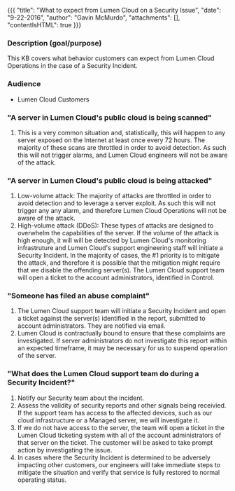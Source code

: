 {{{
  "title": "What to expect from Lumen Cloud on a Security Issue",
  "date": "9-22-2016",
  "author": "Gavin McMurdo",
  "attachments": [],
  "contentIsHTML": true
}}}

<h3>Description (goal/purpose)</h3>
<p>This KB covers what behavior customers can expect from Lumen Cloud Operations in the case of a Security Incident. </p>
<h3>Audience</h3>
<ul>
  <li>Lumen Cloud Customers</li>
</ul>
<h3>"A server in Lumen Cloud's public cloud is being scanned"</h3>
<ol>
  <li>This is a very common situation and, statistically, this will happen to any server exposed on the Internet at least once every 72 hours. The majority of these scans are throttled in order to avoid detection. As such this will not trigger alarms, and Lumen Cloud engineers will not be aware of the attack.</li>
</ol>
<h3>"A server in Lumen Cloud's public cloud is being attacked"</h3>
<ol>
  <li>Low-volume attack: The majority of attacks are throttled in order to avoid detection and to leverage a server exploit. As such this will not trigger any any alarm, and therefore Lumen Cloud Operations will not be aware of the attack.</li>
  <li>High-volume attack (DDoS): These types of attacks are designed to overwhelm the capabilities of the server. If the volume of the attack is high enough, it will will be detected by Lumen Cloud's monitoring infrastruture and Lumen Cloud's support engineering staff
    will initiate a Security Incident. In the majority of cases, the #1 priority is to mitigate the attack, and therefore it is possible that the mitigation might require that we disable the offending server(s). The Lumen Cloud support team will open a ticket to the account administrators, identified in Control.</li>
</ol>
<div>
  <h3>"Someone has filed an abuse complaint"</h3>
  <ol>
    <li>The Lumen Cloud support team will initiate a Security Incident and open a ticket against the server(s) identified in the report, submitted to account administrators. They are notified via email.</li>
    <li>Lumen Cloud is contractually bound to ensure that these complaints are investigated. If server administrators do not investigate this report within an expected timeframe, it may be necessary for us to suspend operation of the server. </li>
  </ol>
</div>
<div>
  <h3>"What does the Lumen Cloud support team do during a Security Incident?"</h3>
  <ol>
    <li>Notify our Security team about the incident.</li>
    <li>Assess the validity of security reports and other signals being receivied. If the support team has access to the affected devices, such as our cloud infrastructure or a Managed server, we will investigate it.</li>
    <li>If we do not have access to the server, the team will open a ticket in the Lumen Cloud ticketing system with all of the account administrators of that server on the ticket. The customer will be asked to take prompt action by investigating the issue.</li>
    <li>In cases where the Security&nbsp;Incident&nbsp;is determined to be adversely impacting other customers, our engineers will take immediate steps to mitigate the situation and verify that service is fully restored to normal operating status.</li>  
  </ol>
</div>
<div>&nbsp;</div>
